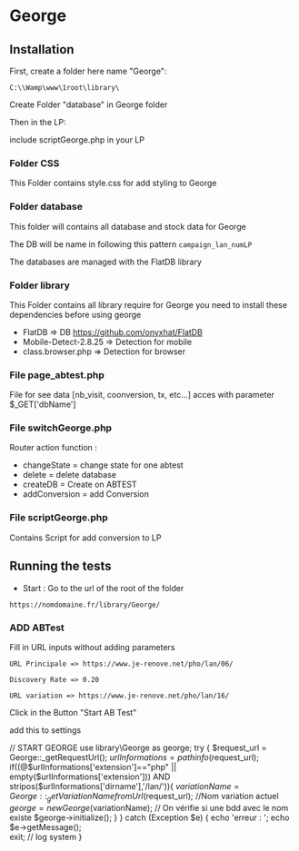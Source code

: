 # George

## Installation

First, create a folder here name "George":

```
C:\\Wamp\www\1root\library\
```

Create Folder "database" in George folder

Then in the LP:

include scriptGeorge.php in your LP

### Folder CSS

This Folder contains style.css for add styling to George

### Folder database

This folder will contains all database and stock data for George

The DB will be name in following this pattern `campaign_lan_numLP`

The databases are managed with the FlatDB library

### Folder library

This Folder contains all library require for George
you need to install these dependencies before using george 

- FlatDB => DB                                       https://github.com/onyxhat/FlatDB
- Mobile-Detect-2.8.25 => Detection for mobile      
- class.browser.php => Detection for browser




### File page_abtest.php

File for see data [nb_visit, coonversion, tx, etc...]
acces with parameter $\_GET['dbName']

### File switchGeorge.php

Router action function :

- changeState = change state for one abtest
- delete = delete database
- createDB = Create on ABTEST
- addConversion = add Conversion

### File scriptGeorge.php

Contains Script for add conversion to LP

## Running the tests

- Start : Go to the url of the root of the folder

```
https://nomdomaine.fr/library/George/
```

### ADD ABTest

Fill in URL inputs without adding parameters

```
URL Principale => https://www.je-renove.net/pho/lan/06/

Discovery Rate => 0.20

URL variation => https://www.je-renove.net/pho/lan/16/
```

Click in the Button "Start AB Test"


add this to settings 

// START GEORGE
use library\George as george;
try {
    $request_url = George::_getRequestUrl();
    $urlInformations = pathinfo($request_url);
    if((@$urlInformations['extension']=="php" || empty($urlInformations['extension'])) AND stripos($urlInformations['dirname'],'/lan/')){
        $variationName = George::_getVariationNamefromUrl($request_url); //Nom variation actuel 
        $george = new George($variationName); // On vérifie si une bdd avec le nom existe
        $george->initialize();
    }
} catch (Exception $e) {
    echo 'erreur : ';
    echo $e->getMessage();    
    exit;
    // log system
}
